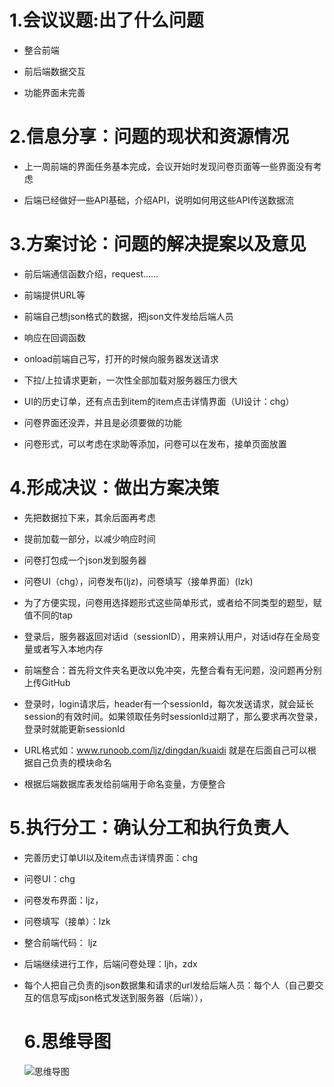 # 1.会议议题:出了什么问题

- 整合前端

- 前后端数据交互

- 功能界面未完善

# 2.信息分享：问题的现状和资源情况

- 上一周前端的界面任务基本完成，会议开始时发现问卷页面等一些界面没有考虑

- 后端已经做好一些API基础，介绍API，说明如何用这些API传送数据流

# 3.方案讨论：问题的解决提案以及意见

- 前后端通信函数介绍，request……

- 前端提供URL等

- 前端自己想json格式的数据，把json文件发给后端人员

- 响应在回调函数

- onload前端自己写，打开的时候向服务器发送请求

- 下拉/上拉请求更新，一次性全部加载对服务器压力很大

- UI的历史订单，还有点击到item的item点击详情界面（UI设计：chg）

- 问卷界面还没弄，并且是必须要做的功能

- 问卷形式，可以考虑在求助等添加，问卷可以在发布，接单页面放置



# 4.形成决议：做出方案决策

- 先把数据拉下来，其余后面再考虑

- 提前加载一部分，以减少响应时间

- 问卷打包成一个json发到服务器

-  问卷UI（chg），问卷发布(ljz)，问卷填写（接单界面）(lzk)

- 为了方便实现，问卷用选择题形式这些简单形式，或者给不同类型的题型，赋值不同的tap

- 登录后，服务器返回对话id（sessionID），用来辨认用户，对话id存在全局变量或者写入本地内存

- 前端整合：首先将文件夹名更改以免冲突，先整合看有无问题，没问题再分别上传GitHub

-  登录时，login请求后，header有一个sessionId，每次发送请求，就会延长session的有效时间。如果领取任务时sessionId过期了，那么要求再次登录，登录时就能更新sessionId

- URL格式如：www.runoob.com/ljz/dingdan/kuaidi   就是在后面自己可以根据自己负责的模块命名

- 根据后端数据库表发给前端用于命名变量，方便整合

# 5.执行分工：确认分工和执行负责人

- 完善历史订单UI以及item点击详情界面：chg

- 问卷UI：chg

- 问卷发布界面：ljz，

- 问卷填写（接单）：lzk

- 整合前端代码： ljz

- 后端继续进行工作，后端问卷处理：ljh，zdx

- 每个人把自己负责的json数据集和请求的url发给后端人员：每个人（自己要交互的信息写成json格式发送到服务器（后端）），

  # 6.思维导图

  ![思维导图](../imgsrc/cxp_img/meeting_record_5.png)





